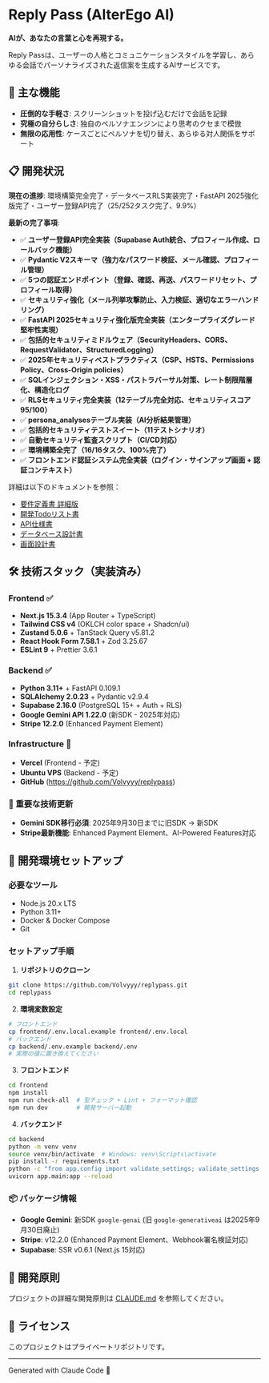 # Reply Pass (AlterEgo AI)

**AIが、あなたの言葉と心を再現する。**

Reply Passは、ユーザーの人格とコミュニケーションスタイルを学習し、あらゆる会話でパーソナライズされた返信案を生成するAIサービスです。

## 🚀 主な機能

- **圧倒的な手軽さ**: スクリーンショットを投げ込むだけで会話を記録
- **究極の自分らしさ**: 独自のペルソナエンジンにより思考のクセまで模倣
- **無限の応用性**: ケースごとにペルソナを切り替え、あらゆる対人関係をサポート

## 📋 開発状況

**現在の進捗**: 環境構築完全完了・データベースRLS実装完了・FastAPI 2025強化版完了・ユーザー登録API完了（25/252タスク完了、9.9%）

**最新の完了事項**:
- ✅ **ユーザー登録API完全実装（Supabase Auth統合、プロフィール作成、ロールバック機能）**
- ✅ **Pydantic V2スキーマ（強力なパスワード検証、メール確認、プロフィール管理）**
- ✅ **5つの認証エンドポイント（登録、確認、再送、パスワードリセット、プロフィール取得）**
- ✅ **セキュリティ強化（メール列挙攻撃防止、入力検証、適切なエラーハンドリング）**
- ✅ **FastAPI 2025セキュリティ強化版完全実装（エンタープライズグレード堅牢性実現）**
- ✅ **包括的セキュリティミドルウェア（SecurityHeaders、CORS、RequestValidator、StructuredLogging）**
- ✅ **2025年セキュリティベストプラクティス（CSP、HSTS、Permissions Policy、Cross-Origin policies）**
- ✅ **SQLインジェクション・XSS・パストラバーサル対策、レート制限階層化、構造化ログ**
- ✅ **RLSセキュリティ完全実装（12テーブル完全対応、セキュリティスコア95/100）**
- ✅ **persona_analysesテーブル実装（AI分析結果管理）**
- ✅ **包括的セキュリティテストスイート（11テストシナリオ）**
- ✅ **自動セキュリティ監査スクリプト（CI/CD対応）**
- ✅ **環境構築全完了（16/16タスク、100%完了）**
- ✅ **フロントエンド認証システム完全実装（ログイン・サインアップ画面 + 認証コンテキスト）**

詳細は以下のドキュメントを参照：
- [要件定義書 詳細版](./要件定義書_詳細版.md)
- [開発Todoリスト書](./開発Todoリスト書.md)
- [API仕様書](./API仕様書.md)
- [データベース設計書](./データベース設計書.md)
- [画面設計書](./画面設計書.md)

## 🛠 技術スタック（実装済み）

### Frontend ✅
- **Next.js 15.3.4** (App Router + TypeScript)
- **Tailwind CSS v4** (OKLCH color space + Shadcn/ui)
- **Zustand 5.0.6** + TanStack Query v5.81.2
- **React Hook Form 7.58.1** + Zod 3.25.67
- **ESLint 9** + Prettier 3.6.1

### Backend ✅
- **Python 3.11+** + FastAPI 0.109.1
- **SQLAlchemy 2.0.23** + Pydantic v2.9.4
- **Supabase 2.16.0** (PostgreSQL 15+ + Auth + RLS)
- **Google Gemini API 1.22.0** (新SDK - 2025年対応)
- **Stripe 12.2.0** (Enhanced Payment Element)

### Infrastructure 🔄
- **Vercel** (Frontend - 予定)
- **Ubuntu VPS** (Backend - 予定)
- **GitHub** (https://github.com/Volvyyy/replypass)

### 🚨 重要な技術更新
- **Gemini SDK移行必須**: 2025年9月30日までに旧SDK → 新SDK
- **Stripe最新機能**: Enhanced Payment Element、AI-Powered Features対応

## 🚦 開発環境セットアップ

### 必要なツール
- Node.js 20.x LTS
- Python 3.11+
- Docker & Docker Compose
- Git

### セットアップ手順

1. **リポジトリのクローン**
```bash
git clone https://github.com/Volvyyy/replypass.git
cd replypass
```

2. **環境変数設定**
```bash
# フロントエンド
cp frontend/.env.local.example frontend/.env.local
# バックエンド  
cp backend/.env.example backend/.env
# 実際の値に置き換えてください
```

3. **フロントエンド**
```bash
cd frontend
npm install
npm run check-all  # 型チェック + Lint + フォーマット確認
npm run dev        # 開発サーバー起動
```

4. **バックエンド**
```bash
cd backend
python -m venv venv
source venv/bin/activate  # Windows: venv\Scripts\activate
pip install -r requirements.txt
python -c "from app.config import validate_settings; validate_settings()"  # 設定確認
uvicorn app.main:app --reload
```

### 📦 パッケージ情報
- **Google Gemini**: 新SDK `google-genai` (旧 `google-generativeai` は2025年9月30日廃止)
- **Stripe**: v12.2.0 (Enhanced Payment Element、Webhook署名検証対応)
- **Supabase**: SSR v0.6.1 (Next.js 15対応)

## 📝 開発原則

プロジェクトの詳細な開発原則は [CLAUDE.md](./CLAUDE.md) を参照してください。

## 📄 ライセンス

このプロジェクトはプライベートリポジトリです。

---

Generated with Claude Code 🤖
